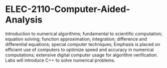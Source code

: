 # ELEC-2110-Computer-Aided-Analysis
Introduction to numerical algorithms; fundamental to scientific computation; equation solving; function approximation; integration; difference and differential equations; special computer techniques; Emphasis is placed on efficient use of computers to optimize speed and accuracy in numerical computations; extensive digital computer usage for algorithm verification. Labs will introduce C++ to solve numerical problems.
